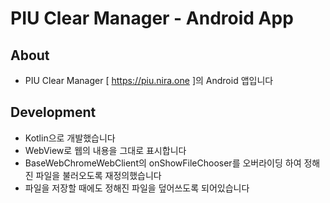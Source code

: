 # PIU Clear Manager - Android App

## About
* PIU Clear Manager [ https://piu.nira.one ]의 Android 앱입니다

## Development
* Kotlin으로 개발했습니다
* WebView로 웹의 내용을 그대로 표시합니다
* BaseWebChromeWebClient의 onShowFileChooser를 오버라이딩 하여 정해진 파일을 불러오도록 재정의했습니다
* 파일을 저장할 때에도 정해진 파일을 덮어쓰도록 되어있습니다